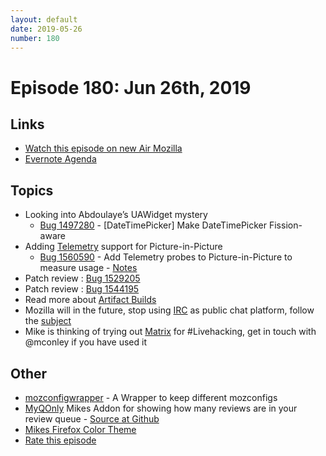 ```yaml
---
layout: default
date: 2019-05-26
number: 180
---
```


# Episode 180: Jun 26th, 2019

## Links
* [Watch this episode on new Air Mozilla](https://air.mozilla.org/event-redirect/333301/)
* [Evernote Agenda](https://www.evernote.com/shard/s434/client/snv?noteGuid=c9729e1e-9d84-4449-a782-3765ce3c1dcf&noteKey=bf94e5ebb0c0e851&sn=https%3A%2F%2Fwww.evernote.com%2Fshard%2Fs434%2Fsh%2Fc9729e1e-9d84-4449-a782-3765ce3c1dcf%2Fbf94e5ebb0c0e851&title=June%2B26th%252C%2B2019%2B-%2BEpisode%2B180)

## Topics
* Looking into Abdoulaye’s UAWidget mystery
  - [Bug 1497280](https://bugzilla.mozilla.org/show_bug.cgi?id=1497280) - [DateTimePicker] Make DateTimePicker Fission-aware
* Adding [Telemetry](https://wiki.mozilla.org/Telemetry) support for Picture-in-Picture
  - [Bug 1560590](https://bugzilla.mozilla.org/show_bug.cgi?id=1560590) - Add Telemetry probes to Picture-in-Picture to measure usage - [Notes](https://www.evernote.com/shard/s434/client/snv?noteGuid=995ade12-caa0-4163-a839-6aa7258cf7be&noteKey=d96ffeb904c02d30&sn=https%3A%2F%2Fwww.evernote.com%2Fshard%2Fs434%2Fsh%2F995ade12-caa0-4163-a839-6aa7258cf7be%2Fd96ffeb904c02d30&title=Bug%2B1560590%2B-%2BAdd%2BTelemetry%2Bprobes%2Bto%2BPicture-in-Picture%2Bto%2Bmeasure%2Busage)
* Patch review : [Bug 1529205](https://bugzilla.mozilla.org/show_bug.cgi?id=1529205)
* Patch review : [Bug 1544195](https://bugzilla.mozilla.org/show_bug.cgi?id=1544195)
* Read more about [Artifact Builds](https://developer.mozilla.org/en-US/docs/Mozilla/Developer_guide/Build_Instructions/Artifact_builds)
* Mozilla will in the future, stop using [IRC](http://exple.tive.org/blarg/2019/04/26/synchronous-text/) as public chat platform, follow the [subject](http://exple.tive.org/blarg/category/irc/)
* Mike is thinking of trying out [Matrix](http://www.matrix.org) for #Livehacking, get in touch with @mconley if you have used it

## Other
* [mozconfigwrapper](https://github.com/ahal/mozconfigwrapper) - A Wrapper to keep different mozconfigs
* [MyQOnly](https://addons.mozilla.org/en-US/firefox/addon/myqonly/) Mikes Addon for showing how many reviews are in your review queue - [Source at Github](https://github.com/mikeconley/myqonly)
* [Mikes Firefox Color Theme](https://addons.mozilla.org/en-US/firefox/addon/electricbluegaloo/)
* [Rate this episode](https://forms.gle/5qGzkqiXAYC7NT7j7)
